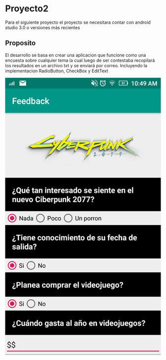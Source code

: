 # Proyecto2
Para el siguiente proyecto el proyecto se necesitara contar con android studio 3.0 o versiones más recientes

## Proposito
El desarrollo se basa en crear una aplicacion que funcione como una encuesta sobre cualquier tema
la cual luego de ser contestaba recopilará los resultados en un archivo txt y se enviará por correo.
Incluyendo la implementacion RadioButton, CheckBox y EditText

![Una imagen cualquiera](https://github.com/FranciscoMan/Proyecto2/blob/master/preview.png "Muestra")

